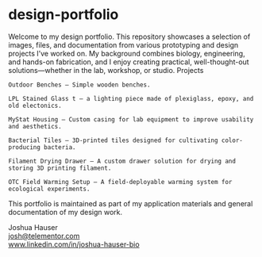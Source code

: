 # design-portfolio

Welcome to my design portfolio. This repository showcases a selection of images, files, and documentation from various prototyping and design projects I’ve worked on. My background combines biology, engineering, and hands-on fabrication, and I enjoy creating practical, well-thought-out solutions—whether in the lab, workshop, or studio.
Projects

    Outdoor Benches – Simple wooden benches.

    LPL Stained Glass t – a lighting piece made of plexiglass, epoxy, and old electonics.

    MyStat Housing – Custom casing for lab equipment to improve usability and aesthetics.

    Bacterial Tiles – 3D-printed tiles designed for cultivating color-producing bacteria.

    Filament Drying Drawer – A custom drawer solution for drying and storing 3D printing filament.

    OTC Field Warming Setup – A field-deployable warming system for ecological experiments.

This portfolio is maintained as part of my application materials and general documentation of my design work.

Joshua Hauser\
josh@telementor.com\
www.linkedin.com/in/joshua-hauser-bio
